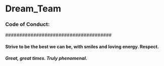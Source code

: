 # Dream_Team
### Code of Conduct: 
######################################

#### Strive to be the best we can be, with smiles and loving energy. Respect. 

##### Great, great times. Truly phenomenal.
